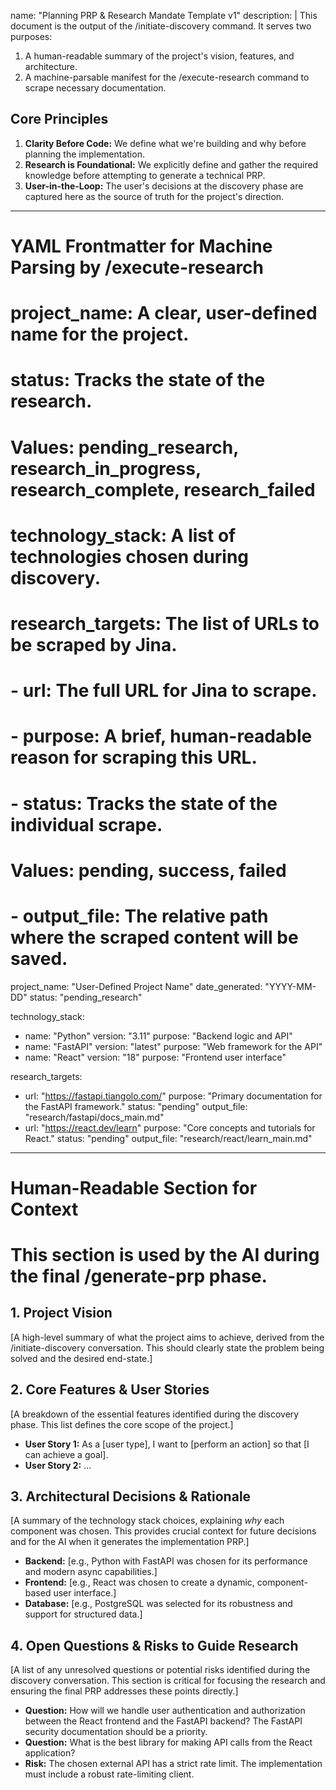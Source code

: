 name: "Planning PRP & Research Mandate Template v1"
description: |
  This document is the output of the /initiate-discovery command.
  It serves two purposes:
  1. A human-readable summary of the project's vision, features, and architecture.
  2. A machine-parsable manifest for the /execute-research command to scrape necessary documentation.

## Core Principles
1. **Clarity Before Code:** We define what we're building and why before planning the implementation.
2. **Research is Foundational:** We explicitly define and gather the required knowledge before attempting to generate a technical PRP.
3. **User-in-the-Loop:** The user's decisions at the discovery phase are captured here as the source of truth for the project's direction.

---
# YAML Frontmatter for Machine Parsing by /execute-research
#
# project_name: A clear, user-defined name for the project.
# status: Tracks the state of the research.
#   Values: pending_research, research_in_progress, research_complete, research_failed
# technology_stack: A list of technologies chosen during discovery.
# research_targets: The list of URLs to be scraped by Jina.
#   - url: The full URL for Jina to scrape.
#   - purpose: A brief, human-readable reason for scraping this URL.
#   - status: Tracks the state of the individual scrape.
#     Values: pending, success, failed
#   - output_file: The relative path where the scraped content will be saved.

project_name: "User-Defined Project Name"
date_generated: "YYYY-MM-DD"
status: "pending_research"

technology_stack:
  - name: "Python"
    version: "3.11"
    purpose: "Backend logic and API"
  - name: "FastAPI"
    version: "latest"
    purpose: "Web framework for the API"
  - name: "React"
    version: "18"
    purpose: "Frontend user interface"

research_targets:
  - url: "https://fastapi.tiangolo.com/"
    purpose: "Primary documentation for the FastAPI framework."
    status: "pending"
    output_file: "research/fastapi/docs_main.md"
  - url: "https://react.dev/learn"
    purpose: "Core concepts and tutorials for React."
    status: "pending"
    output_file: "research/react/learn_main.md"
---

# Human-Readable Section for Context
# This section is used by the AI during the final /generate-prp phase.

## 1. Project Vision
[A high-level summary of what the project aims to achieve, derived from the /initiate-discovery conversation. This should clearly state the problem being solved and the desired end-state.]

## 2. Core Features & User Stories
[A breakdown of the essential features identified during the discovery phase. This list defines the core scope of the project.]
- **User Story 1:** As a [user type], I want to [perform an action] so that [I can achieve a goal].
- **User Story 2:** ...

## 3. Architectural Decisions & Rationale
[A summary of the technology stack choices, explaining *why* each component was chosen. This provides crucial context for future decisions and for the AI when it generates the implementation PRP.]
- **Backend:** [e.g., Python with FastAPI was chosen for its performance and modern async capabilities.]
- **Frontend:** [e.g., React was chosen to create a dynamic, component-based user interface.]
- **Database:** [e.g., PostgreSQL was selected for its robustness and support for structured data.]

## 4. Open Questions & Risks to Guide Research
[A list of any unresolved questions or potential risks identified during the discovery conversation. This section is critical for focusing the research and ensuring the final PRP addresses these points directly.]
- **Question:** How will we handle user authentication and authorization between the React frontend and the FastAPI backend? The FastAPI security documentation should be a priority.
- **Question:** What is the best library for making API calls from the React application?
- **Risk:** The chosen external API has a strict rate limit. The implementation must include a robust rate-limiting client.
